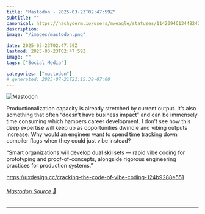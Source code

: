 ```yaml
---
title: "Mastodon - 2025-03-23T02:47:59Z"
subtitle: ""
canonical: https://hachyderm.io/users/mweagle/statuses/114209461344824236
description:
image: "/images/mastodon.png"

date: 2025-03-23T02:47:59Z
lastmod: 2025-03-23T02:47:59Z
image: ""
tags: ["Social Media"]

categories: ["mastodon"]
# generated: 2025-07-21T21:15:38-07:00
---
```

![Mastodon](/images/mastodon.png)

<p>Productionalization capacity is already stretched by current output. It’s also something that often “doesn’t have business impact” and can be immensely time consuming which hampers career development. I don’t see how this deep expertise will keep up as opportunities dwindle and vibing outputs increase. Why would an engineer want to spend time tracking down compiler flags when they could just vibe instead?</p><p>“Smart organizations will develop dual skillsets — rapid vibe coding for prototyping and proof-of-concepts, alongside rigorous engineering practices for production systems.”</p><p><a href="https://uxdesign.cc/cracking-the-code-of-vibe-coding-124b9288e551" target="_blank" rel="nofollow noopener noreferrer" translate="no"><span class="invisible">https://</span><span class="ellipsis">uxdesign.cc/cracking-the-code-</span><span class="invisible">of-vibe-coding-124b9288e551</span></a></p>


###### [Mastodon Source 🐘](https://hachyderm.io/@mweagle/114209461344824236)

___
